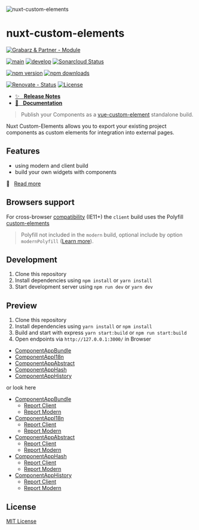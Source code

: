 ![nuxt-custom-elements][logo]

# nuxt-custom-elements

[![Grabarz & Partner - Module][grabarz-partner-module-src]][grabarz-partner-href] 

[![main][github-workflow-main-src]][github-workflow-main-href]
[![develop][github-workflow-develop-src]][github-workflow-develop-href]
[![Sonarcloud Status][sonarcloud-src]][sonarcloud-href]

[![npm version][npm-version-latest-src]][npm-version-latest-href]
[![npm downloads][npm-downloads-src]][npm-downloads-href]

[![Renovate - Status][renovate-status-src]][renovate-status-href]
[![License][license-src]][license-href]

- [✨ &nbsp;&nbsp;**Release Notes**](./CHANGELOG.md)
- [📖 &nbsp;&nbsp;**Documentation**](https://nuxt-custom-elements.grabarzundpartner.dev/)

> Publish your Components as a [vue-custom-element](https://github.com/karol-f/vue-custom-element) standalone build.

Nuxt Custom-Elements allows you to export your existing project components as custom elements for integration into external pages.

## Features

- using modern and client build
- build your own widgets with components

📖 &nbsp;&nbsp;[Read more](https://nuxt-custom-elements.grabarzundpartner.dev/)

## Browsers support

For cross-browser [compatibility](https://github.com/ungap/custom-elements#compatibility) (IE11+) the `client` build uses the Polyfill [custom-elements](https://github.com/ungap/custom-elements)

> Polyfill not included in the `modern` build, optional include by option `modernPolyfill` ([Learn more](#)).

## Development

1. Clone this repository
2. Install dependencies using `npm install` or `yarn install`
3. Start development server using `npm run dev` or `yarn dev`

## Preview

1. Clone this repository
2. Install dependencies using `yarn install` or `npm install`
3. Build and start with express `yarn start:build` or `npm run start:build`
4. Open endpoints via `http://127.0.0.1:3000/` in Browser

- [ComponentAppBundle](http://127.0.0.1:3000/nuxt-custom-elements/component-app-bundle)  
- [ComponentAppI18n](http://127.0.0.1:3000/nuxt-custom-elements/component-app-i18n)  
- [ComponentAppAbstract](http://127.0.0.1:3000/nuxt-custom-elements/component-app-abstract)  
- [ComponentAppHash](http://127.0.0.1:3000/nuxt-custom-elements/component-app-hash)  
- [ComponentAppHistory](http://127.0.0.1:3000/nuxt-custom-elements/component-app-history)

or look here

- [ComponentAppBundle](https://nuxt-customn-elements.grabarzundpartner.dev/example/component-app-bundle/)
  - [Report Client](https://nuxt-customn-elements.grabarzundpartner.dev/example/reports/webpack/nuxt-custom-elements/component-app-bundle/client.html)
  - [Report Modern](https://nuxt-customn-elements.grabarzundpartner.dev/example/reports/webpack/nuxt-custom-elements/component-app-bundle/modern.html)
- [ComponentAppI18n](https://nuxt-customn-elements.grabarzundpartner.dev/example/component-app-i18n/)
  - [Report Client](https://nuxt-customn-elements.grabarzundpartner.dev/example/reports/webpack/nuxt-custom-elements/component-app-i18n/client.html)
  - [Report Modern](https://nuxt-customn-elements.grabarzundpartner.dev/example/reports/webpack/nuxt-custom-elements/component-app-i18n/modern.html)
- [ComponentAppAbstract](https://nuxt-customn-elements.grabarzundpartner.dev/example/component-app-abstract/)
  - [Report Client](https://nuxt-customn-elements.grabarzundpartner.dev/example/reports/webpack/nuxt-custom-elements/component-app-abstract/client.html)
  - [Report Modern](https://nuxt-customn-elements.grabarzundpartner.dev/example/reports/webpack/nuxt-custom-elements/component-app-abstract/modern.html)
- [ComponentAppHash](https://nuxt-customn-elements.grabarzundpartner.dev/example/component-app-hash/)
  - [Report Client](https://nuxt-customn-elements.grabarzundpartner.dev/example/reports/webpack/nuxt-custom-elements/component-app-hash/client.html)
  - [Report Modern](https://nuxt-customn-elements.grabarzundpartner.dev/example/reports/webpack/nuxt-custom-elements/component-app-hash/modern.html) 
- [ComponentAppHistory](https://nuxt-customn-elements.grabarzundpartner.dev/example/component-app-history/)
  - [Report Client](https://nuxt-customn-elements.grabarzundpartner.dev/example/reports/webpack/nuxt-custom-elements/component-app-history/client.html)
  - [Report Modern](https://nuxt-customn-elements.grabarzundpartner.dev/example/reports/webpack/nuxt-custom-elements/component-app-history/modern.html)

## License

[MIT License](./LICENSE)

<!-- Badges -->
[logo]: https://user-images.githubusercontent.com/8287751/108605028-b8193f00-73b1-11eb-9a80-872ab36e3a69.png "nuxt-custom-elements"
[grabarz-partner-module-src]: <https://img.shields.io/badge/Grabarz%20&%20Partner-Module-d19700>
[grabarz-partner-href]: <https://grabarzundpartner.de>

[renovate-status-src]: <https://img.shields.io/badge/renovate-enabled-brightgreen>
[renovate-status-href]: <https://renovate.whitesourcesoftware.com/>

[github-workflow-main-src]: <https://github.com/GrabarzUndPartner/nuxt-custom-elements/workflows/Main/badge.svg?branch=main>
[github-workflow-main-href]: <https://github.com/GrabarzUndPartner/nuxt-custom-elements/actions?query=workflow%3AMain>
[github-workflow-develop-src]: <https://github.com/GrabarzUndPartner/nuxt-custom-elements/workflows/Test/badge.svg?branch=develop>
[github-workflow-develop-href]: <https://github.com/GrabarzUndPartner/nuxt-custom-elements/actions?query=workflow%3ATest>
[dependencies-status-src]: <https://david-dm.org/GrabarzUndPartner/nuxt-custom-elements/status.svg>
[dependencies-status-href]: <https://david-dm.org/GrabarzUndPartner/nuxt-custom-elements>
[dependencies-dev-status-src]: <https://david-dm.org/GrabarzUndPartner/nuxt-custom-elements/dev-status.svg>
[dependencies-dev-status-href]: <https://david-dm.org/GrabarzUndPartner/nuxt-custom-elements?type=dev>

[sonarcloud-src]: <https://sonarcloud.io/api/project_badges/measure?project=GrabarzUndPartner_nuxt-custom-elements&metric=alert_status>
[sonarcloud-href]: <https://sonarcloud.io/dashboard?id=GrabarzUndPartner_nuxt-custom-elements>

[license-src]: https://img.shields.io/npm/l/nuxt-custom-elements.svg?style=flat-square
[license-href]: https://npmjs.com/package/nuxt-custom-elements

[npm-version-latest-src]: https://img.shields.io/npm/v/nuxt-custom-elements/latest.svg?
[npm-version-latest-href]: https://npmjs.com/package/nuxt-custom-elements/v/latest

[npm-downloads-src]: https://img.shields.io/npm/dt/nuxt-custom-elements.svg?style=flat-square
[npm-downloads-href]: https://npmjs.com/package/nuxt-custom-elements
